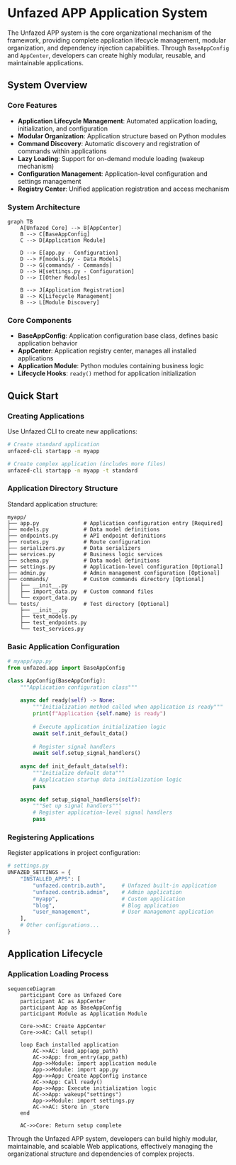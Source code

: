 Unfazed APP Application System
==================

The Unfazed APP system is the core organizational mechanism of the framework, providing complete application lifecycle management, modular organization, and dependency injection capabilities. Through `BaseAppConfig` and `AppCenter`, developers can create highly modular, reusable, and maintainable applications.

## System Overview

### Core Features

- **Application Lifecycle Management**: Automated application loading, initialization, and configuration
- **Modular Organization**: Application structure based on Python modules
- **Command Discovery**: Automatic discovery and registration of commands within applications
- **Lazy Loading**: Support for on-demand module loading (wakeup mechanism)
- **Configuration Management**: Application-level configuration and settings management
- **Registry Center**: Unified application registration and access mechanism

### System Architecture

```mermaid
graph TB
    A[Unfazed Core] --> B[AppCenter]
    B --> C[BaseAppConfig]
    C --> D[Application Module]
    
    D --> E[app.py - Configuration]
    D --> F[models.py - Data Models]
    D --> G[commands/ - Commands]
    D --> H[settings.py - Configuration]
    D --> I[Other Modules]
    
    B --> J[Application Registration]
    B --> K[Lifecycle Management]
    B --> L[Module Discovery]
```

### Core Components

- **BaseAppConfig**: Application configuration base class, defines basic application behavior
- **AppCenter**: Application registry center, manages all installed applications
- **Application Module**: Python modules containing business logic
- **Lifecycle Hooks**: `ready()` method for application initialization

## Quick Start

### Creating Applications

Use Unfazed CLI to create new applications:

```bash
# Create standard application
unfazed-cli startapp -n myapp

# Create complex application (includes more files)
unfazed-cli startapp -n myapp -t standard
```

### Application Directory Structure

Standard application structure:

```
myapp/
├── app.py              # Application configuration entry [Required]
├── models.py           # Data model definitions
├── endpoints.py        # API endpoint definitions
├── routes.py           # Route configuration
├── serializers.py      # Data serializers
├── services.py         # Business logic services
├── schema.py           # Data model definitions
├── settings.py         # Application-level configuration [Optional]
├── admin.py            # Admin management configuration [Optional]
├── commands/           # Custom commands directory [Optional]
│   ├── __init__.py
│   ├── import_data.py  # Custom command files
│   └── export_data.py
└── tests/              # Test directory [Optional]
    ├── __init__.py
    ├── test_models.py
    ├── test_endpoints.py
    └── test_services.py
```

### Basic Application Configuration

```python
# myapp/app.py
from unfazed.app import BaseAppConfig

class AppConfig(BaseAppConfig):
    """Application configuration class"""
    
    async def ready(self) -> None:
        """Initialization method called when application is ready"""
        print(f"Application {self.name} is ready")
        
        # Execute application initialization logic
        await self.init_default_data()
        
        # Register signal handlers
        await self.setup_signal_handlers()
    
    async def init_default_data(self):
        """Initialize default data"""
        # Application startup data initialization logic
        pass
    
    async def setup_signal_handlers(self):
        """Set up signal handlers"""
        # Register application-level signal handlers
        pass
```

### Registering Applications

Register applications in project configuration:

```python
# settings.py
UNFAZED_SETTINGS = {
    "INSTALLED_APPS": [
        "unfazed.contrib.auth",     # Unfazed built-in application
        "unfazed.contrib.admin",    # Admin application
        "myapp",                    # Custom application
        "blog",                     # Blog application
        "user_management",          # User management application
    ],
    # Other configurations...
}
```


## Application Lifecycle

### Application Loading Process

```mermaid
sequenceDiagram
    participant Core as Unfazed Core
    participant AC as AppCenter
    participant App as BaseAppConfig
    participant Module as Application Module
    
    Core->>AC: Create AppCenter
    Core->>AC: Call setup()
    
    loop Each installed application
        AC->>AC: load_app(app_path)
        AC->>App: from_entry(app_path)
        App->>Module: import application module
        App->>Module: import app.py
        App->>App: Create AppConfig instance
        AC->>App: Call ready()
        App->>App: Execute initialization logic
        AC->>App: wakeup("settings")
        App->>Module: import settings.py
        AC->>AC: Store in _store
    end
    
    AC->>Core: Return setup complete
```

Through the Unfazed APP system, developers can build highly modular, maintainable, and scalable Web applications, effectively managing the organizational structure and dependencies of complex projects.
